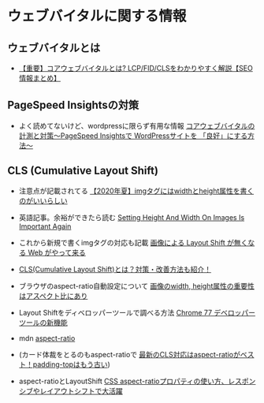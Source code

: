 # ウェブバイタルに関する情報
## ウェブバイタルとは
- [【重要】コアウェブバイタルとは? LCP/FID/CLSをわかりやすく解説【SEO情報まとめ】](https://webtan.impress.co.jp/e/2020/06/05/36210)  

## PageSpeed Insightsの対策
- よく読めてないけど、wordpressに限らず有用な情報 [コアウェブバイタルの計測と対策～PageSpeed Insightsで WordPressサイトを 「良好」にする方法～](https://tane-creative.co.jp/column/4017/)

## CLS (Cumulative Layout Shift)
- 注意点が記載されてる [【2020年夏】imgタグにはwidthとheight属性を書くのがいいらしい](https://parashuto.com/rriver/development/img-size-attributes-are-back#picture-element)  

- 英語記事。余裕ができたら読む [Setting Height And Width On Images Is Important Again](https://www.smashingmagazine.com/2020/03/setting-height-width-images-important-again/)
- これから新規で書くimgタグの対応も記載 [画像による Layout Shift が無くなる Web がやって来る](https://www.mizdra.net/entry/2020/05/31/192613)
- [CLS(Cumulative Layout Shift)とは？対策・改善方法も紹介！](https://moshashugyo.com/media/layout-shift)
- ブラウザのaspect-ratio自動設定について [画像のwidth, height属性の重要性はアスペクト比にあり](https://vanillaice000.blog.fc2.com/blog-entry-1091.html)


- Layout Shiftをディベロッパーツールで調べる方法 [Chrome 77 デベロッパーツールの新機能](https://laboradian.com/chrome-77-dev-tools/#_layouts_shifts)
- mdn [aspect-ratio](https://developer.mozilla.org/ja/docs/Web/CSS/aspect-ratio)
- (カード体裁をとるのもaspect-ratioで [最新のCLS対応はaspect-ratioがベスト！padding-topはもう古い](https://coosy.co.jp/blog/cls-aspect-ratio/))
- aspect-ratioとLayoutShift [CSS aspect-ratioプロパティの使い方、レスポンシブやレイアウトシフトで大活躍](https://coliss.com/articles/build-websites/operation/css/how-to-use-aspect-ratio-css-property.html)